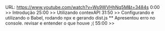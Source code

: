 
URL: https://www.youtube.com/watch?v=Ws9WVHhNq5M&t=3484s
0:00  >> Introdução
25:00 >> Utilizando contexAPI
31:50 >> Configurando e utilizando o Babel, rodando npx e gerando dist.js
** Apresentou erro no console. revisar e entender o que houve ;(
55:00 >> 